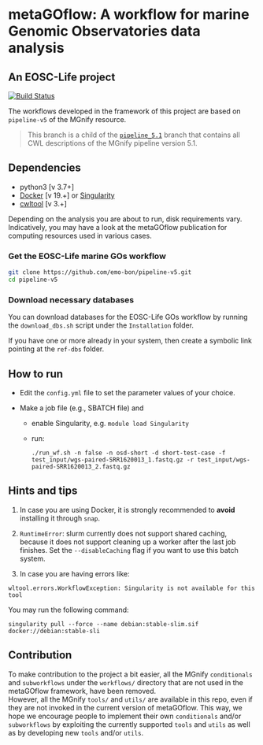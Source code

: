 # metaGOflow: A workflow for marine Genomic Observatories data analysis

## An EOSC-Life project

[![Build Status](https://travis-ci.org/EBI-Metagenomics/pipeline-v5.svg?branch=master)](https://travis-ci.com/EBI-Metagenomics/pipeline-v5)

The workflows developed in the framework of this project are based on `pipeline-v5` of the MGnify resource. 

> This branch is a child of the [`pipeline_5.1`](https://github.com/hariszaf/pipeline-v5/tree/pipeline_5.1) branch 
that contains all CWL descriptions of the MGnify pipeline version 5.1.


## Dependencies

- python3 [v 3.7+]
- [Docker](https://www.docker.com) [v 19.+] or [Singularity](https://apptainer.org)
- [cwltool](https://github.com/common-workflow-language/cwltool) [v 3.+] 

Depending on the analysis you are about to run, disk requirements vary. 
Indicatively, you may have a look at the metaGOflow publication for computing resources used in various cases.


### Get the EOSC-Life marine GOs workflow

```bash
git clone https://github.com/emo-bon/pipeline-v5.git
cd pipeline-v5
```


### Download necessary databases

You can download databases for the EOSC-Life GOs workflow by running the
`download_dbs.sh` script under the `Installation` folder.

If you have one or more already in your system, then create a symbolic link pointing 
at the `ref-dbs` folder. 


## How to run


- Edit the `config.yml` file to set the parameter values of your choice.

- Make a job file (e.g., SBATCH file) and 

   - enable Singularity, e.g. `module load Singularity`

    - run: 
        ```
        ./run_wf.sh -n false -n osd-short -d short-test-case -f test_input/wgs-paired-SRR1620013_1.fastq.gz -r test_input/wgs-paired-SRR1620013_2.fastq.gz
        ```

## Hints and tips

1. In case you are using Docker, it is strongly recommended to **avoid** installing it through `snap`.

2. `RuntimeError`: slurm currently does not support shared caching, because it does not support cleaning up a worker after the last job finishes. 
Set the `--disableCaching` flag if you want to use this batch system.

3. In case you are having errors like: 
```
wltool.errors.WorkflowException: Singularity is not available for this tool
```
You may run the following command:
```
singularity pull --force --name debian:stable-slim.sif docker://debian:stable-sli
```


## Contribution

To make contribution to the project a bit easier, all the MGnify `conditionals` and `subworkflows` under the `workflows/` directory that are not used in the metaGOflow framework, have been removed.   
However, all the MGnify `tools/` and `utils/` are available in this repo, even if they are not invoked in the current version of metaGOflow. 
This way, we hope we encourage people to implement their own `conditionals` and/or `subworkflows` by exploiting the currently supported `tools` and `utils` as well as by developing new `tools` and/or `utils`. 



<!-- cwltool --print-dot my-wf.cwl | dot -Tsvg > my-wf.svg -->

